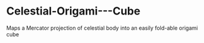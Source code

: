 # Celestial-Origami---Cube
Maps a Mercator projection of celestial body into an easily fold-able origami cube
